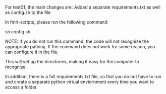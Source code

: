 For test01, the main changes are:
Added a separate requirements.txt as well as config.sh to the file



In fmri-scripts, please run the following command:

sh config.sh

NOTE: If you do not run this command, the code will not recognize the appropriate pathing. If the command does not work for some reason, you can configure it in the file.

This will set up the directories, making it easy for the computer to recognize.

In addition, there is a full requirements.txt file, so that you do not have to run and create a separate python virtual enviornment every time you want to access a folder.

